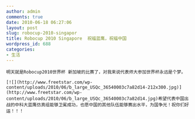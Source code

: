```yaml
---
author: admin
comments: true
date: 2010-06-18 06:27:06
layout: post
slug: robocup-2010-singapor
title: Robocup 2010 Singapore  祝福蓝鹰，祝福中国
wordpress_id: 688
categories:
- 生活
---
```


	明天就是Robocup2010世界杯 新加坡的比赛了，对我来说代表师大参加世界杯永远是个梦。

	[![](http://www.freetstar.com/wp-content/uploads/2010/06/b_large_USQc_36540003c7a82d14-212x300.jpg)](http://www.freetstar.com/wp-content/uploads/2010/06/b_large_USQc_36540003c7a82d14.jpg)希望代表中国出战的中科大蓝鹰仿真组能够卫冕成功，也愿中国的其他队伍能够赛出水平，为国争光！祝你们好运！！！

